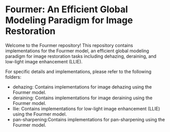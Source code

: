 # Fourmer: An Efficient Global Modeling Paradigm for Image Restoration
Welcome to the Fourmer repository! This repository contains implementations for the Fourmer model, an efficient global modeling paradigm for image restoration tasks including dehazing, deraining, and low-light image enhancement (LLIE).

For specific details and implementations, please refer to the following folders:

- dehazing: Contains implementations for image dehazing using the Fourmer model.
- deraining: Contains implementations for image deraining using the Fourmer model.
- llie: Contains implementations for low-light image enhancement (LLIE) using the Fourmer model.
- pan-sharpening:Contains implementations for pan-sharpening using the Fourmer model.

